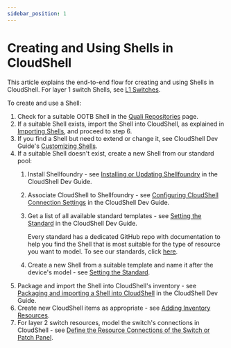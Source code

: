 ```yaml
---
sidebar_position: 1
---
```


# Creating and Using Shells in CloudShell

This article explains the end-to-end flow for creating and using Shells in CloudShell. For layer 1 switch Shells, see [L1 Switches](../../../admin/setting-up-cloudshell/inventory-operations/connectivity-control/l1-switches.md).

To create and use a Shell:

1. Check for a suitable OOTB Shell in the [Quali Repositories](https://github.com/orgs/QualiSystems/repositories) page.
2. If a suitable Shell exists, import the Shell into CloudShell, as explained in [Importing Shells](../../../admin/cloudshell-manage-dashboard/managing-shells.md#importing-shells), and proceed to step 6.
3. If you find a Shell but need to extend or change it, see CloudShell Dev Guide's [Customizing Shells](../../../devguide/developing-shells/customize-shells.md).
4. If a suitable Shell doesn't exist, create a new Shell from our standard pool:
    1. Install Shellfoundry - see [Installing or Updating Shellfoundry](../../../devguide/developing-shells/getting-started.md#installing-or-updating-shellfoundry) in the CloudShell Dev Guide.
    2. Associate CloudShell to Shellfoundry - see [Configuring CloudShell Connection Settings](../../../devguide/developing-shells/getting-started.md#configuring-cloudshell-connection-settings) in the CloudShell Dev Guide.
    3. Get a list of all available standard templates - see [Setting the Standard](../../../devguide/developing-shells/modeling-shells-with-tosca.md#setting-the-standard) in the CloudShell Dev Guide.
        
        Every standard has a dedicated GitHub repo with documentation to help you find the Shell that is most suitable for the type of resource you want to model. To see our standards, click [here](https://github.com/orgs/QualiSystems/discussions?discussions_q=label%3AStandard+).
        
    4. Create a new Shell from a suitable template and name it after the device's model - see [Setting the Standard](../../../devguide/developing-shells/modeling-shells-with-tosca.md#setting-the-standard).
5. Package and import the Shell into CloudShell's inventory - see [Packaging and importing a Shell into CloudShell](../../../devguide/reference/shellfoundry.md#packaging-and-importing-a-shell-into-cloudshell) in the CloudShell Dev Guide.
6. Create new CloudShell items as appropriate - see [Adding Inventory Resources](../../inventory/managing-resources/adding-inventory-resources/index.md).
7. For layer 2 switch resources, model the switch's connections in CloudShell - see [Define the Resource Connections of the Switch or Patch Panel](../../../admin/setting-up-cloudshell/inventory-operations/connectivity-control/define-the-resource-connections-of-the-switch-or-patch-panel.md).